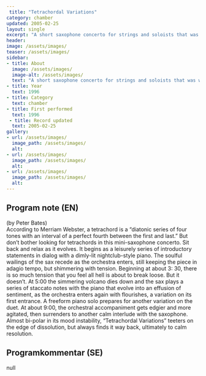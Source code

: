 ```yaml
---
 title: "Tetrachordal Variations"
category: chamber
updated: 2005-02-25
layout: single
excerpt: "A short saxophone concerto for strings and soloists that was written for myself and Richie Beirach as soloists."
header: 
image: /assets/images/
teaser: /assets/images/
sidebar:
- title: About
  image: /assets/images/
  image-alt: /assets/images/
  text: "A short saxophone concerto for strings and soloists that was written for myself and Richie Beirach as soloists."
- title: Year
  text: 1996
- title: Category
  text: chamber
- title: First performed
  text: 1996
 - title: Record updated
  text: 2005-02-25
gallery:
- url: /assets/images/
  image_path: /assets/images/
  alt: 
- url: /assets/images/
  image_path: /assets/images/
  alt: 
- url: /assets/images/
  image_path: /assets/images/
  alt: 
---
```

<h2>Program note (EN)</h2>
(by Peter Bates)<br />
According to Merriam Webster, a
tetrachord is a “diatonic series of four
tones with an interval of a perfect
fourth between the first and last.” But
don’t bother looking for tetrachords
in this mini-saxophone concerto. Sit
back and relax as it evolves. It begins
as a leisurely series of introductory
statements in dialog with a dimly-lit
nightclub-style piano. The soulful
wailings of the sax recede as the
orchestra enters, still keeping the
piece in adagio tempo, but shimmering with tension. Beginning at about 3:
30, there is so much tension that you
feel all hell is about to break loose.
But it doesn’t. At 5:00 the simmering
volcano dies down and the sax plays
a series of staccato notes with the
piano that evolve into an effusion of
sentiment, as the orchestra enters
again with flourishes, a variation on
its first entrance. A freeform piano
solo prepares for another variation on
the duet. At about 9:00, the orchestral
accompaniment gets edgier and more
agitated, then surrenders to another
calm interlude with the saxophone.
Almost bi-polar in its mood instability,
“Tetrachordal Variations” teeters on
the edge of dissolution, but always
finds it way back, ultimately to calm
resolution.
<h2>Programkommentar (SE)</h2>
null


